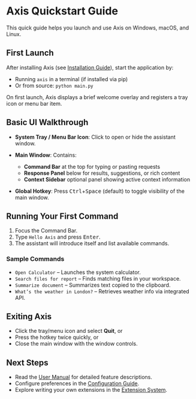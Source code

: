 # Axis Quickstart Guide

This quick guide helps you launch and use Axis on Windows, macOS, and Linux.

## First Launch

After installing Axis (see [Installation Guide](installation.md)), start the application by:

- Running `axis` in a terminal (if installed via pip)
- Or from source: `python main.py`

On first launch, Axis displays a brief welcome overlay and registers a tray icon or menu bar item.

## Basic UI Walkthrough

- **System Tray / Menu Bar Icon**: Click to open or hide the assistant window.
- **Main Window**: Contains:
  - **Command Bar** at the top for typing or pasting requests
  - **Response Panel** below for results, suggestions, or rich content
  - **Context Sidebar** optional panel showing active context information

- **Global Hotkey**: Press <kbd>Ctrl</kbd>+<kbd>Space</kbd> (default) to toggle visibility of the main window.

## Running Your First Command

1. Focus the Command Bar.
2. Type `Hello Axis` and press <kbd>Enter</kbd>.
3. The assistant will introduce itself and list available commands.

### Sample Commands

- `Open Calculator` – Launches the system calculator.
- `Search files for report` – Finds matching files in your workspace.
- `Summarize document` – Summarizes text copied to the clipboard.
- `What’s the weather in London?` – Retrieves weather info via integrated API.

## Exiting Axis

- Click the tray/menu icon and select **Quit**, or
- Press the hotkey twice quickly, or
- Close the main window with the window controls.

## Next Steps

- Read the [User Manual](user-manual.md) for detailed feature descriptions.
- Configure preferences in the [Configuration Guide](configuration.md).
- Explore writing your own extensions in the [Extension System](extension-system.md).

